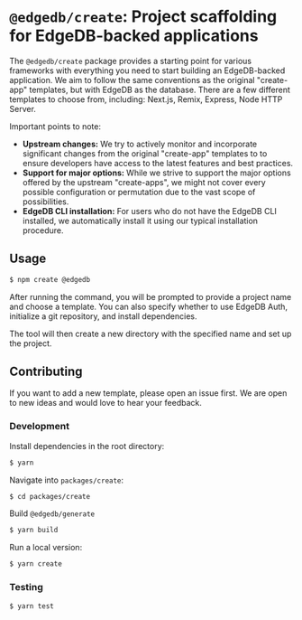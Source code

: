 # `@edgedb/create`: Project scaffolding for EdgeDB-backed applications

The `@edgedb/create` package provides a starting point for various frameworks with everything you need to start building an EdgeDB-backed application. We aim to follow the same conventions as the original "create-app" templates, but with EdgeDB as the database. There are a few different templates to choose from, including: Next.js, Remix, Express, Node HTTP Server.

Important points to note:

- **Upstream changes:** We try to actively monitor and incorporate significant changes from the original "create-app" templates to to ensure developers have access to the latest features and best practices.
- **Support for major options:** While we strive to support the major options offered by the upstream "create-apps", we might not cover every possible configuration or permutation due to the vast scope of possibilities.
- **EdgeDB CLI installation:** For users who do not have the EdgeDB CLI installed, we automatically install it using our typical installation procedure.

## Usage

```bash
$ npm create @edgedb
```

After running the command, you will be prompted to provide a project name and choose a template. You can also specify whether to use EdgeDB Auth, initialize a git repository, and install dependencies.

The tool will then create a new directory with the specified name and set up the project.

## Contributing

If you want to add a new template, please open an issue first. We are open to new ideas and would love to hear your feedback.

### Development

Install dependencies in the root directory:

```bash
$ yarn
```

Navigate into `packages/create`:

```bash
$ cd packages/create
```

Build `@edgedb/generate`

```bash
$ yarn build
```

Run a local version:

```bash
$ yarn create
```

### Testing

```bash
$ yarn test
```
